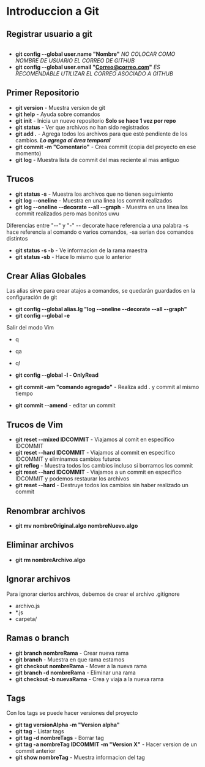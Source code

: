 # Introduccion a Git

## Registrar usuario a git
```

```
* **git config --global user.name "Nombre"**
*NO COLOCAR COMO NOMBRE DE USUARIO EL CORREO DE GITHUB* 
* **git config --global user.email "Correo@correo.com"**
*ES RECOMENDABLE UTILIZAR EL CORREO ASOCIADO A GITHUB*

## Primer Repositorio
* **git version** - Muestra version de git
* **git help** - Ayuda sobre comandos
* **git init** - Inicia un nuevo repositorio **Solo se hace 1 vez por repo**
* **git status** - Ver que archivos no han sido registrados
* **git add .** - Agrega todos los archivos para que esté pendiente de los cambios. ***Lo agrega al área temporal***
* **git commit -m "Comentario"** - Crea commit (copia del proyecto en ese momento)
* **git log** - Muestra lista de commit del mas reciente al mas antiguo

## Trucos
* **git status -s** - Muestra los archivos que no tienen seguimiento
* **git log --oneline** - Muestra en una linea los commit realizados
* **git log --oneline --decorate --all --graph** - Muestra en una linea los commit realizados pero mas bonitos uwu

Diferencias entre "--" y "-" 
-- decorate hace referencia a una palabra
-s hace referencia al comando o varios comandos, -sa serian dos comandos distintos

* **git status -s -b** - Ve informacion de la rama maestra
* **git status -sb** - Hace lo mismo que lo anterior

## Crear Alias Globales
Las alias sirve para crear atajos a comandos, se quedarán guardados en la configuración de git

* **git config --global alias.lg "log --oneline --decorate --all --graph"** 
* **git config --global -e**  

Salir del modo Vim
* q
* qa
* q!

* **git config --global -l - OnlyRead**
* **git commit -am "comando agregado"** - Realiza add . y commit al mismo tiempo
* **git commit --amend** - editar un commit

## Trucos de Vim
* **git reset --mixed IDCOMMIT** - Viajamos al comit en especifico IDCOMMIT
* **git reset --hard IDCOMMIT** - Viajamos al commit en especifico IDCOMMIT y eliminamos cambios futuros
* **git reflog** - Muestra todos los cambios incluso si borramos los commit
* **git reset --hard IDCOMMIT** - Viajamos a un commit en especifico IDCOMMIT y podemos restaurar los archivos  
* **git reset --hard** - Destruye todos los cambios sin haber realizado un commit

## Renombrar archivos
* **git mv nombreOriginal.algo nombreNuevo.algo**

## Eliminar archivos
* **git rm nombreArchivo.algo**

## Ignorar archivos
Para ignorar ciertos archivos, debemos de crear el archivo .gitignore
* archivo.js
* *.js
* carpeta/

## Ramas o branch
* **git branch nombreRama** - Crear nueva rama
* **git branch** - Muestra en que rama estamos
* **git checkout nombreRama** - Mover a la nueva rama
*  **git branch -d nombreRama** - Eliminar una rama
* **git checkout -b nuevaRama** - Crea y viaja a la nueva rama

## Tags
Con los tags se puede hacer versiones del proyecto

* **git tag versionAlpha -m "Version alpha"**
*  **git tag** - Listar tags
*  **git tag -d nombreTags** - Borrar tag
*  **git tag -a nombreTag IDCOMMIT -m "Version X"** - Hacer version de un commit anterior
*  **git show nombreTag** - Muestra informacion del tag